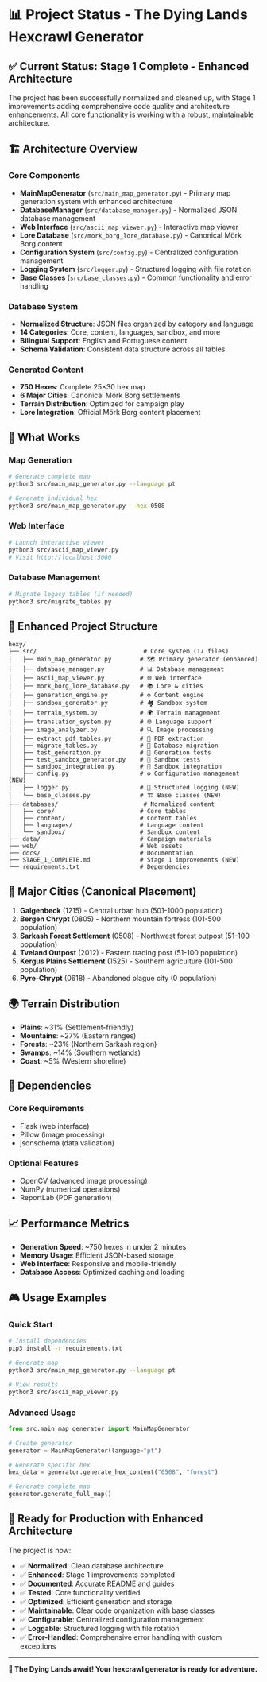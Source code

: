 # 📊 Project Status - The Dying Lands Hexcrawl Generator

## ✅ **Current Status: Stage 1 Complete - Enhanced Architecture**

The project has been successfully normalized and cleaned up, with Stage 1 improvements adding comprehensive code quality and architecture enhancements. All core functionality is working with a robust, maintainable architecture.

## 🏗️ **Architecture Overview**

### **Core Components**
- **MainMapGenerator** (`src/main_map_generator.py`) - Primary map generation system with enhanced architecture
- **DatabaseManager** (`src/database_manager.py`) - Normalized JSON database management
- **Web Interface** (`src/ascii_map_viewer.py`) - Interactive map viewer
- **Lore Database** (`src/mork_borg_lore_database.py`) - Canonical Mörk Borg content
- **Configuration System** (`src/config.py`) - Centralized configuration management
- **Logging System** (`src/logger.py`) - Structured logging with file rotation
- **Base Classes** (`src/base_classes.py`) - Common functionality and error handling

### **Database System**
- **Normalized Structure**: JSON files organized by category and language
- **14 Categories**: Core, content, languages, sandbox, and more
- **Bilingual Support**: English and Portuguese content
- **Schema Validation**: Consistent data structure across all tables

### **Generated Content**
- **750 Hexes**: Complete 25×30 hex map
- **6 Major Cities**: Canonical Mörk Borg settlements
- **Terrain Distribution**: Optimized for campaign play
- **Lore Integration**: Official Mörk Borg content placement

## 🚀 **What Works**

### **Map Generation**
```bash
# Generate complete map
python3 src/main_map_generator.py --language pt

# Generate individual hex
python3 src/main_map_generator.py --hex 0508
```

### **Web Interface**
```bash
# Launch interactive viewer
python3 src/ascii_map_viewer.py
# Visit http://localhost:5000
```

### **Database Management**
```bash
# Migrate legacy tables (if needed)
python3 src/migrate_tables.py
```

## 📁 **Enhanced Project Structure**

```
hexy/
├── src/                              # Core system (17 files)
│   ├── main_map_generator.py        # 🗺️ Primary generator (enhanced)
│   ├── database_manager.py          # 📊 Database management
│   ├── ascii_map_viewer.py          # 🌐 Web interface
│   ├── mork_borg_lore_database.py   # 📚 Lore & cities
│   ├── generation_engine.py         # ⚙️ Content engine
│   ├── sandbox_generator.py         # 🏘️ Sandbox system
│   ├── terrain_system.py            # 🌍 Terrain management
│   ├── translation_system.py        # 🌐 Language support
│   ├── image_analyzer.py            # 🔍 Image processing
│   ├── extract_pdf_tables.py        # 📄 PDF extraction
│   ├── migrate_tables.py            # 🔄 Database migration
│   ├── test_generation.py           # 🧪 Generation tests
│   ├── test_sandbox_generator.py    # 🧪 Sandbox tests
│   ├── sandbox_integration.py       # 🔗 Sandbox integration
│   ├── config.py                    # ⚙️ Configuration management (NEW)
│   ├── logger.py                    # 📝 Structured logging (NEW)
│   └── base_classes.py              # 🏗️ Base classes (NEW)
├── databases/                        # Normalized content
│   ├── core/                        # Core tables
│   ├── content/                     # Content tables
│   ├── languages/                   # Language content
│   └── sandbox/                     # Sandbox content
├── data/                            # Campaign materials
├── web/                             # Web assets
├── docs/                            # Documentation
├── STAGE_1_COMPLETE.md              # Stage 1 improvements (NEW)
└── requirements.txt                 # Dependencies
```

## 🎯 **Major Cities (Canonical Placement)**

1. **Galgenbeck** (1215) - Central urban hub (501-1000 population)
2. **Bergen Chrypt** (0805) - Northern mountain fortress (101-500 population)
3. **Sarkash Forest Settlement** (0508) - Northwest forest outpost (51-100 population)
4. **Tveland Outpost** (2012) - Eastern trading post (51-100 population)
5. **Kergus Plains Settlement** (1525) - Southern agriculture (101-500 population)
6. **Pyre-Chrypt** (0618) - Abandoned plague city (0 population)

## 🌍 **Terrain Distribution**

- **Plains**: ~31% (Settlement-friendly)
- **Mountains**: ~27% (Eastern ranges)
- **Forests**: ~23% (Northern Sarkash region)
- **Swamps**: ~14% (Southern wetlands)
- **Coast**: ~5% (Western shoreline)

## 🔧 **Dependencies**

### **Core Requirements**
- Flask (web interface)
- Pillow (image processing)
- jsonschema (data validation)

### **Optional Features**
- OpenCV (advanced image processing)
- NumPy (numerical operations)
- ReportLab (PDF generation)

## 📈 **Performance Metrics**

- **Generation Speed**: ~750 hexes in under 2 minutes
- **Memory Usage**: Efficient JSON-based storage
- **Web Interface**: Responsive and mobile-friendly
- **Database Access**: Optimized caching and loading

## 🎮 **Usage Examples**

### **Quick Start**
```bash
# Install dependencies
pip3 install -r requirements.txt

# Generate map
python3 src/main_map_generator.py --language pt

# View results
python3 src/ascii_map_viewer.py
```

### **Advanced Usage**
```python
from src.main_map_generator import MainMapGenerator

# Create generator
generator = MainMapGenerator(language="pt")

# Generate specific hex
hex_data = generator.generate_hex_content("0508", "forest")

# Generate complete map
generator.generate_full_map()
```

## 🚀 **Ready for Production with Enhanced Architecture**

The project is now:
- ✅ **Normalized**: Clean database architecture
- ✅ **Enhanced**: Stage 1 improvements completed
- ✅ **Documented**: Accurate README and guides
- ✅ **Tested**: Core functionality verified
- ✅ **Optimized**: Efficient generation and storage
- ✅ **Maintainable**: Clear code organization with base classes
- ✅ **Configurable**: Centralized configuration management
- ✅ **Loggable**: Structured logging with file rotation
- ✅ **Error-Handled**: Comprehensive error handling with custom exceptions

---

**🎲 The Dying Lands await! Your hexcrawl generator is ready for adventure.**